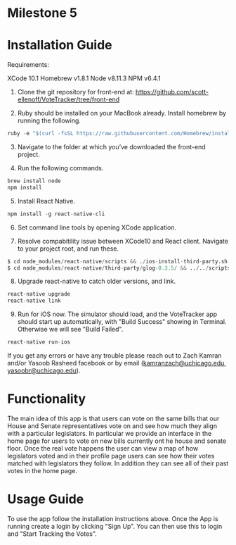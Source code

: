 # Milestone 5 #

# Installation Guide #

Requirements:

XCode 10.1
Homebrew v1.8.1
Node v8.11.3
NPM v6.4.1

1. Clone the git repository for front-end at:
https://github.com/scott-ellenoff/VoteTracker/tree/front-end

2. Ruby should be installed on your MacBook already. Install homebrew by running the following.
```python
ruby -e "$(curl -fsSL https://raw.githubusercontent.com/Homebrew/install/master/install)"
```

3. Navigate to the folder at which you’ve downloaded the front-end project.

4. Run the following commands.
```python
brew install node
npm install 
```

5. Install React Native.
```python
npm install -g react-native-cli
```

6. Set command line tools by opening XCode application. 

7. Resolve compabitility issue between XCode10 and React client. Navigate to your project root, and run these. 
```python
$ cd node_modules/react-native/scripts && ./ios-install-third-party.sh && cd ../../../
$ cd node_modules/react-native/third-party/glog-0.3.5/ && ../../scripts/ios-configure-glog.sh && cd ../../../../
```

8. Upgrade react-native to catch older versions, and link. 
```python
react-native upgrade
react-native link
```

9. Run for iOS now. The simulator should load, and the VoteTracker app should start up automatically, with "Build Success" showing in Terminal. Otherwise we will see "Build Failed".  
```python
react-native run-ios
```

If you get any errors or have any trouble please reach out to Zach Kamran and/or Yasoob Rasheed facebook or by email (kamranzach@uchicago.edu, yasoobr@uchicago.edu). 

# Functionality #
The main idea of this app is that users can vote on the same bills that our House and Senate representatives vote on and see how much they align with a particular legislators.
In particular we provide an interface in the home page for users to vote on new bills currently ont he house and senate floor. Once the real vote happens the user can view a map of how legislators voted and in their profile page users can see how their votes matched with legislators they follow.
In addition they can see all of their past votes in the home page.  
# Usage Guide #
To use the app follow the installation instructions above. Once the App is running create a login by clicking "Sign Up". You can then use this to login and "Start Tracking the Votes". 


